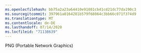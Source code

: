```yaml
---
ms.openlocfilehash: bb75a2a23a64410e91081cb41cd21dc77da190c3
ms.sourcegitcommit: 397961a0164281b579f68064c3bb66c071f374d9
ms.translationtype: MT
ms.contentlocale: de-DE
ms.lasthandoff: 07/14/2020
ms.locfileid: "71138639"
---
```

PNG (Portable Network Graphics)